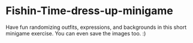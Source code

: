 # Fishin-Time-dress-up-minigame
Have fun randomizing outfits, expressions, and backgrounds in this short minigame exercise. You can even save the images too. :)
